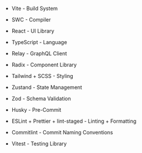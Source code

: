 - Vite - Build System
- SWC - Compiler
- React - UI Library
- TypeScript - Language

- Relay - GraphQL Client
- Radix - Component Library
- Tailwind + SCSS - Styling
- Zustand - State Management
- Zod - Schema Validation

- Husky - Pre-Commit
- ESLint + Prettier + lint-staged - Linting + Formatting
- Commitlint - Commit Naming Conventions
- Vitest - Testing Library

